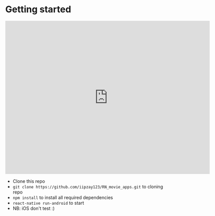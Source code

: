 # Getting started

<!DOCTYPE html>
<html>
<body>
 
<div class="embed-container">
  <iframe
      width="640"
      height="480"
      src="https://drive.google.com/file/d/1NPbcjXDJdhRelX1FcJSFYfwz47EMQzVA/view?usp=sharing"
      frameborder="0"
      allowfullscreen="">
  </iframe>
</div>
</body>
</html>

- Clone this repo
- `git clone https://github.com/iipzay123/RN_movie_apps.git` to cloning repo
- `npm install` to install all required dependencies
- `react-native run-android` to start
- NB: iOS don't test :)
